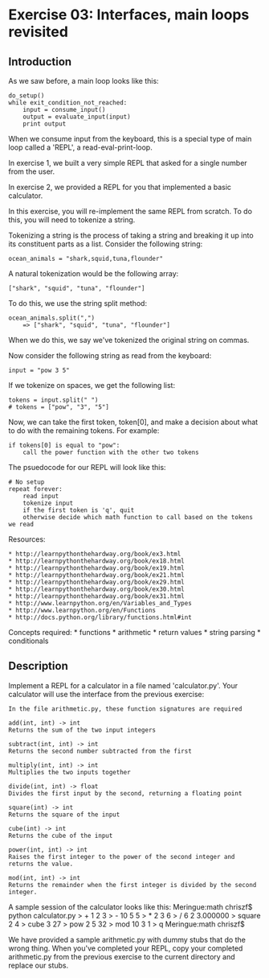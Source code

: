 Exercise 03: Interfaces, main loops revisited
=======

Introduction
--------
As we saw before, a main loop looks like this:

    do_setup()
    while exit_condition_not_reached:
        input = consume_input()
        output = evaluate_input(input)
        print output

When we consume input from the keyboard, this is a special type of main loop called a 'REPL', a read-eval-print-loop.

In exercise 1, we built a very simple REPL that asked for a single number from the user.

In exercise 2, we provided a REPL for you that implemented a basic calculator.

In this exercise, you will re-implement the same REPL from scratch. To do this, you will need to tokenize a string.

Tokenizing a string is the process of taking a string and breaking it up into its constituent parts as a list. Consider the following string:

    ocean_animals = "shark,squid,tuna,flounder"

A natural tokenization would be the following array:

    ["shark", "squid", "tuna", "flounder"]

To do this, we use the string split method:

    ocean_animals.split(",")
        => ["shark", "squid", "tuna", "flounder"]

When we do this, we say we've tokenized the original string on commas.

Now consider the following string as read from the keyboard:

    input = "pow 3 5"

If we tokenize on spaces, we get the following list:

    tokens = input.split(" ")
    # tokens = ["pow", "3", "5"]

Now, we can take the first token, token[0], and make a decision about what to do with the remaining tokens. For example:

    if tokens[0] is equal to "pow":
        call the power function with the other two tokens

The psuedocode for our REPL will look like this:

    # No setup
    repeat forever:
        read input
        tokenize input
        if the first token is 'q', quit
        otherwise decide which math function to call based on the tokens we read


Resources:

    * http://learnpythonthehardway.org/book/ex3.html
    * http://learnpythonthehardway.org/book/ex18.html
    * http://learnpythonthehardway.org/book/ex19.html
    * http://learnpythonthehardway.org/book/ex21.html
    * http://learnpythonthehardway.org/book/ex29.html
    * http://learnpythonthehardway.org/book/ex30.html
    * http://learnpythonthehardway.org/book/ex31.html
    * http://www.learnpython.org/en/Variables_and_Types
    * http://www.learnpython.org/en/Functions
    * http://docs.python.org/library/functions.html#int

Concepts required:
    * functions
    * arithmetic
    * return values
    * string parsing
    * conditionals

Description
-------
Implement a REPL for a calculator in a file named 'calculator.py'. Your calculator will use the interface from the previous exercise:

    In the file arithmetic.py, these function signatures are required

    add(int, int) -> int
    Returns the sum of the two input integers

    subtract(int, int) -> int
    Returns the second number subtracted from the first

    multiply(int, int) -> int
    Multiplies the two inputs together

    divide(int, int) -> float
    Divides the first input by the second, returning a floating point

    square(int) -> int
    Returns the square of the input

    cube(int) -> int
    Returns the cube of the input

    power(int, int) -> int
    Raises the first integer to the power of the second integer and returns the value.

    mod(int, int) -> int
    Returns the remainder when the first integer is divided by the second integer.


A sample session of the calculator looks like this:
    Meringue:math chriszf$ python calculator.py
    > + 1 2
    3
    > - 10 5
    5
    > * 2 3
    6
    > / 6 2
    3.000000
    > square 2
    4
    > cube 3
    27
    > pow 2 5
    32
    > mod 10 3
    1
    > q
    Meringue:math chriszf$

We have provided a sample arithmetic.py with dummy stubs that do the wrong thing. When you've completed your REPL, copy your completed arithmetic.py from the previous exercise to the current directory and replace our stubs.

